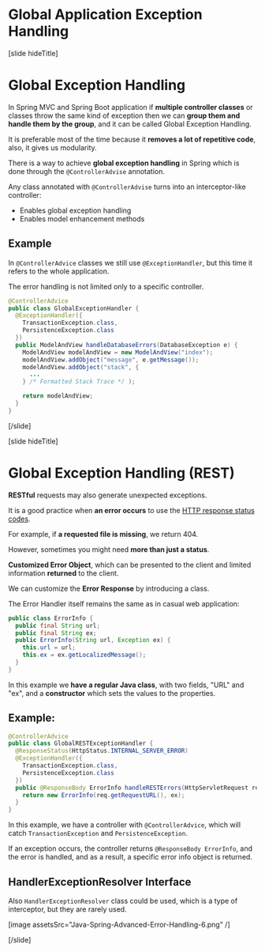 # Global Application Exception Handling

[slide hideTitle]
# Global Exception Handling

In Spring MVC and Spring Boot application if **multiple controller classes** or classes throw the same kind of exception then we can **group them and handle them by the group**, and it can be called Global Exception Handling. 

It is preferable most of the time because it **removes a lot of repetitive code**, also, it gives us modularity.  

There is a way to achieve **global exception handling** in Spring which is done through the `@ControllerAdvise` annotation.

Any class annotated with `@ControllerAdvise` turns into an interceptor-like controller:

- Enables global exception handling
- Enables model enhancement methods

## Example

In `@ControllerAdvice` classes we still use `@ExceptionHandler`, but this time it refers to the whole application.

The error handling is not limited only to a specific controller.

```java
@ControllerAdvice
public class GlobalExceptionHandler {
  @ExceptionHandler({
    TransactionException.class,
    PersistenceException.class
  })
  public ModelAndView handleDatabaseErrors(DatabaseException e) {
    ModelAndView modelAndView = new ModelAndView("index");
    modelAndView.addObject("message", e.getMessage());
    modelAndView.addObject("stack", {
      ...
    } /* Formatted Stack Trace */ );

    return modelAndView;
  }
}
```
[/slide]

[slide hideTitle]
# Global Exception Handling (REST)

**RESTful** requests may also generate unexpected exceptions.

It is a good practice when **an error occurs** to use the [HTTP response status codes](https://developer.mozilla.org/en-US/docs/Web/HTTP/Status).

For example, if **a requested file is missing**, we return 404.

However, sometimes you might need **more than just a status**.

**Customized Error Object**, which can be presented to the client and limited information **returned** to the client.

We can customize the **Error Response** by introducing a class.

The Error Handler itself remains the same as in casual web application:

```java
public class ErrorInfo {
  public final String url;
  public final String ex;
  public ErrorInfo(String url, Exception ex) {
    this.url = url;
    this.ex = ex.getLocalizedMessage();
  }
}
```

In this example we **have a regular Java class**, with two fields, "URL" and "ex", and a **constructor** which sets the values to the properties.

## Example:

```java
@ControllerAdvice
public class GlobalRESTExceptionHandler {
  @ResponseStatus(HttpStatus.INTERNAL_SERVER_ERROR)
  @ExceptionHandler({
    TransactionException.class,
    PersistenceException.class
  })
  public @ResponseBody ErrorInfo handleRESTErrors(HttpServletRequest req, DbException e) {
    return new ErrorInfo(req.getRequestURL(), ex);
  }
}
```
In this example, we have a controller with `@ControllerAdvice`, which will catch `TransactionException` and `PersistenceException`.

If an exception occurs, the controller returns `@ResponseBody ErrorInfo`, and the error is handled, and as a result, a specific error info object is returned.

## HandlerExceptionResolver Interface

Also `HandlerExceptionResolver` class could be used, which is a type of interceptor, but they are rarely used.

[image assetsSrc="Java-Spring-Advanced-Error-Handling-6.png" /]

[/slide]